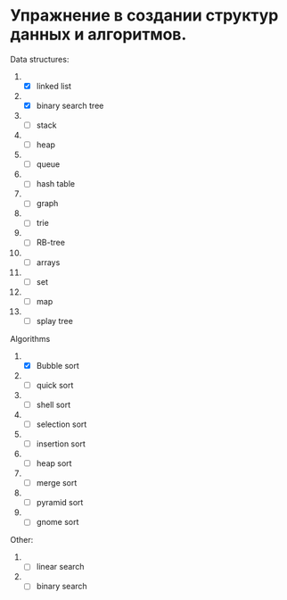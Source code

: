 # Упражнение в создании структур данных и алгоритмов.
Data structures:

1. - [X] linked list
2. - [X] binary search tree
3. - [ ] stack
4. - [ ] heap
5. - [ ] queue
6. - [ ] hash table
7.  - [ ] graph
8.  - [ ] trie
9.  - [ ] RB-tree
10. - [ ] arrays
11. - [ ] set
12. - [ ] map
13. - [ ] splay tree

Algorithms

1. - [X] Bubble sort
2. - [ ] quick sort
3. - [ ] shell sort
4. - [ ] selection sort
5. - [ ] insertion sort
6. - [ ] heap sort
7. - [ ] merge sort
8. - [ ] pyramid sort
9. - [ ] gnome sort

Other:

1. - [ ] linear search
2. - [ ] binary search